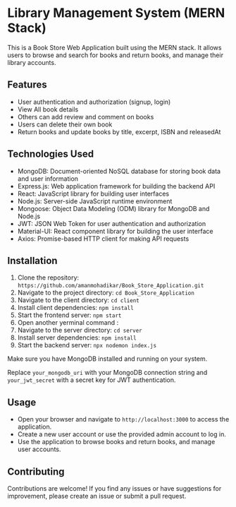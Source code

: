 # Library Management System (MERN Stack)

This is a Book Store Web Application built using the MERN stack. It allows users to browse and search for books and return books, and manage their library accounts.

## Features

- User authentication and authorization (signup, login)
- View All book details
- Others can add review and comment on books
- Users can delete their own book
- Return books and update books by title, excerpt, ISBN and releasedAt

## Technologies Used

- MongoDB: Document-oriented NoSQL database for storing book data and user information
- Express.js: Web application framework for building the backend API
- React: JavaScript library for building user interfaces
- Node.js: Server-side JavaScript runtime environment
- Mongoose: Object Data Modeling (ODM) library for MongoDB and Node.js
- JWT: JSON Web Token for user authentication and authorization
- Material-UI: React component library for building the user interface
- Axios: Promise-based HTTP client for making API requests

## Installation

1. Clone the repository: `https://github.com/amanmohadikar/Book_Store_Application.git`
2. Navigate to the project directory: `cd Book_Store_Application`
4. Navigate to the client directory: `cd client`
5. Install client dependencies: `npm install`
6. Start the frontend server: `npm start`
7. Open another yerminal command : 
8. Navigate to the server directory: `cd server`
9. Install server dependencies: `npm install`
19. Start the backend server: `npx nodemon index.js`

Make sure you have MongoDB installed and running on your system.



Replace `your_mongodb_uri` with your MongoDB connection string and `your_jwt_secret` with a secret key for JWT authentication.

## Usage

- Open your browser and navigate to `http://localhost:3000` to access the application.
- Create a new user account or use the provided admin account to log in.
- Use the application to browse books and return books, and manage user accounts.

## Contributing

Contributions are welcome! If you find any issues or have suggestions for improvement, please create an issue or submit a pull request.


